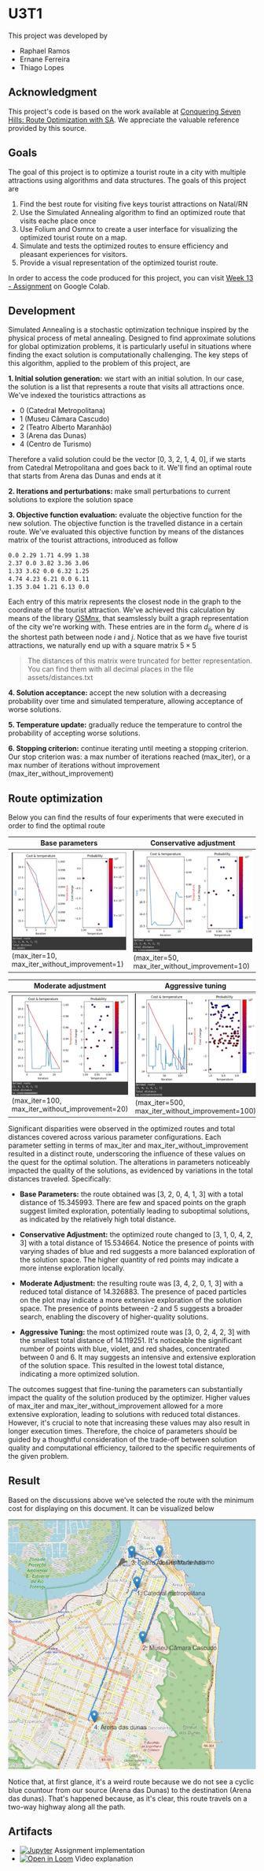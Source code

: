 # U3T1

This project was developed by

- Raphael Ramos
- Ernane Ferreira
- Thiago Lopes

## Acknowledgment

This project's code is based on the work available at [Conquering Seven Hills: Route Optimization with SA](https://omyllymaki.medium.com/conquering-seven-hills-route-optimization-with-sa-d96ace682e2c). We appreciate the valuable reference provided by this source.

## Goals

The goal of this project is to optimize a tourist route in a city with multiple attractions using algorithms and data structures. The goals of this project are

1. Find the best route for visiting five keys tourist attractions on Natal/RN
2. Use the Simulated Annealing algorithm to find an optimized route that visits eache place once
3. Use Folium and Osmnx to create a user interface for visualizing the optimized tourist route on a map.
4. Simulate and tests the optimized routes to ensure efficiency and pleasant experiences for visitors.
5. Provide a visual representation of the optimized tourist route.

In order to access the code produced for this project, you can visit [Week 13 - Assignment](https://colab.research.google.com/drive/15ic0w4d44vR3cYeJKV2gTtpjIrgKUA39?usp=drive_link) on Google Colab.

## Development

Simulated Annealing is a stochastic optimization technique inspired by the physical process of metal annealing. Designed to find approximate solutions for global optimization problems, it is particularly useful in situations where finding the exact solution is computationally challenging. The key steps of this algorithm, applied to the problem of this project, are

**1. Initial solution generation:** we start with an initial solution. In our case, the solution is a list that represents a route that visits all attractions once. We've indexed the touristics attractions as 

- 0 (Catedral Metropolitana)
- 1 (Museu Câmara Cascudo)
- 2 (Teatro Alberto Maranhão)
- 3 (Arena das Dunas)
- 4 (Centro de Turismo)

Therefore a valid solution could be the vector [0, 3, 2, 1, 4, 0], if we starts from Catedral Metropolitana and goes back to it. We'll find an optimal route that starts from Arena das Dunas and ends at it

**2. Iterations and perturbations:** make small perturbations to current solutions to explore the solution space

**3. Objective function evaluation:** evaluate the objective function for the new solution. The objective function is the travelled distance in a certain route. We've evaluated this objective function by means of the distances matrix of the tourist attractions, introduced as follow

```
0.0 2.29 1.71 4.99 1.38
2.37 0.0 3.82 3.36 3.06
1.33 3.62 0.0 6.32 1.25
4.74 4.23 6.21 0.0 6.11
1.35 3.04 1.21 6.13 0.0
```

Each entry of this matrix represents the closest node in the graph to the coordinate of the tourist attraction. We've achieved this calculation by means of the library [OSMnx](https://osmnx.readthedocs.io/en/stable/), that seamslessly built a graph representation of the city we're working with. These entries are in the form $d_{ij}$, where $d$ is the shortest path between node $i$ and $j$. Notice that as we have five tourist attractions, we naturally end up with a square matrix $5 \times 5$

> The distances of this matrix were truncated for better representation. You can find them with all decimal places in the file assets/distances.txt

**4. Solution acceptance:** accept the new solution with a decreasing probability over time and simulated temperature, allowing acceptance of worse solutions.

**5. Temperature update:** gradually reduce the temperature to control the probability of accepting worse solutions.

**6. Stopping criterion:** continue iterating until meeting a stopping criterion. Our stop criterion was: a max number of iterations reached (max_iter), or a max number of iterations without improvement (max_iter_without_improvement)

## Route optimization

Below you can find the results of four experiments that were executed in order to find the optimal route

| Base parameters                             | Conservative adjustment                      |
|---------------------------------------------|-----------------------------------------------|
| ![Base Parameters](assets/base_adjustment/base_parameters_temperature.png)  (max_iter=10, max_iter_without_improvement=1)| ![Conservative Adjustment](assets/conservative_adjustment/conservative_adjustment_temperature.png) (max_iter=50, max_iter_without_improvement=10) |

| Moderate adjustment                           | Aggressive tuning                            |
|-----------------------------------------------|---------------------------------------------|
| ![Moderate Adjustment](assets/moderate_adjustment/moderate_Adjustment_temperature.png) (max_iter=100, max_iter_without_improvement=20) | ![Aggressive Tuning](assets/agressive_tuning/aggressive_tuning_temperature.png) (max_iter=500, max_iter_without_improvement=100) |

Significant disparities were observed in the optimized routes and total distances covered across various parameter configurations. Each parameter setting in terms of max_iter and max_iter_without_improvement resulted in a distinct route, underscoring the influence of these values on the quest for the optimal solution. The alterations in parameters noticeably impacted the quality of the solutions, as evidenced by variations in the total distances traveled. Specifically:

- **Base Parameters:** the route obtained was [3, 2, 0, 4, 1, 3] with a total distance of 15.345993. There are few and spaced points on the graph suggest limited exploration, potentially leading to suboptimal solutions, as indicated by the relatively high total distance.

- **Conservative Adjustment:** the optimized route changed to [3, 1, 0, 4, 2, 3] with a total distance of 15.534664. Notice the presence of points with varying shades of blue and red suggests a more balanced exploration of the solution space. The higher quantity of red points may indicate a more intense exploration locally.

- **Moderate Adjustment:** the resulting route was [3, 4, 2, 0, 1, 3] with a reduced total distance of 14.326883. The presence of paced particles on the plot may indicate a more extensive exploration of the solution space. The presence of points between -2 and 5 suggests a broader search, enabling the discovery of higher-quality solutions.

- **Aggressive Tuning:** the most optimized route was [3, 0, 2, 4, 2, 3] with the smallest total distance of 14.119251. It's noticeable the significant number of points with blue, violet, and red shades, concentrated between 0 and 6. It may suggests an intensive and extensive exploration of the solution space. This resulted in the lowest total distance, indicating a more optimized solution.

The outcomes suggest that fine-tuning the parameters can substantially impact the quality of the solution produced by the optimizer. Higher values of max_iter and max_iter_without_improvement allowed for a more extensive exploration, leading to solutions with reduced total distances. However, it's crucial to note that increasing these values may also result in longer execution times. Therefore, the choice of parameters should be guided by a thoughtful consideration of the trade-off between solution quality and computational efficiency, tailored to the specific requirements of the given problem.

## Result

Based on the discussions above we've selected the route with the minimum cost for displaying on this document. It can be visualized below

<img src="assets/route.png" alt="Selected Route" width="600"/>

Notice that, at first glance, it's a weird route because we do not see a cyclic blue countour from our source (Arena das Dunas) to the destination (Arena das dunas). That's happened because, as it's clear, this route travels on a two-way highway along all the path.

## Artifacts

- [![Jupyter](https://img.shields.io/badge/-Notebook-191A1B?style=flat-square&logo=jupyter)](https://colab.research.google.com/drive/15ic0w4d44vR3cYeJKV2gTtpjIrgKUA39?usp=sharing) Assignment implementation
- [![Open in Loom](https://img.shields.io/badge/-Video-83DA77?style=flat-square&logo=loom)](https://youtu.be/P0MluroRKIE) Video explanation


